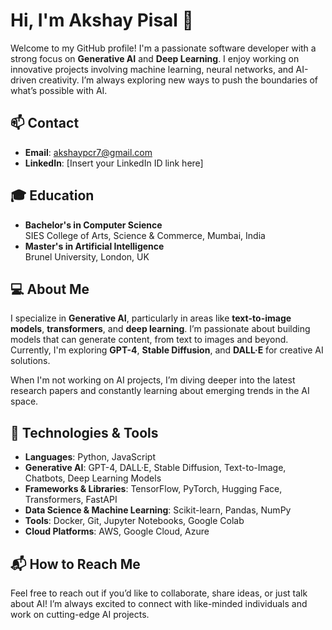 # Hi, I'm Akshay Pisal 👋

Welcome to my GitHub profile! I'm a passionate software developer with a strong focus on **Generative AI** and **Deep Learning**. I enjoy working on innovative projects involving machine learning, neural networks, and AI-driven creativity. I’m always exploring new ways to push the boundaries of what’s possible with AI.

## 📫 Contact

- **Email**: [akshaypcr7@gmail.com](mailto:akshaypcr7@gmail.com)
- **LinkedIn**: [Insert your LinkedIn ID link here]

## 🎓 Education

- **Bachelor's in Computer Science**  
  SIES College of Arts, Science & Commerce, Mumbai, India
- **Master's in Artificial Intelligence**  
  Brunel University, London, UK

## 💻 About Me

I specialize in **Generative AI**, particularly in areas like **text-to-image models**, **transformers**, and **deep learning**. I’m passionate about building models that can generate content, from text to images and beyond. Currently, I'm exploring **GPT-4**, **Stable Diffusion**, and **DALL·E** for creative AI solutions.

When I'm not working on AI projects, I’m diving deeper into the latest research papers and constantly learning about emerging trends in the AI space.

## 🔧 Technologies & Tools

- **Languages**: Python, JavaScript
- **Generative AI**: GPT-4, DALL·E, Stable Diffusion, Text-to-Image, Chatbots, Deep Learning Models
- **Frameworks & Libraries**: TensorFlow, PyTorch, Hugging Face, Transformers, FastAPI
- **Data Science & Machine Learning**: Scikit-learn, Pandas, NumPy
- **Tools**: Docker, Git, Jupyter Notebooks, Google Colab
- **Cloud Platforms**: AWS, Google Cloud, Azure



## 📬 How to Reach Me

Feel free to reach out if you’d like to collaborate, share ideas, or just talk about AI! I’m always excited to connect with like-minded individuals and work on cutting-edge AI projects.
